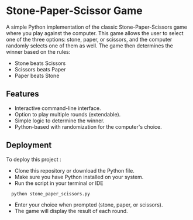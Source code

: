 
# Stone-Paper-Scissor Game

A simple Python implementation of the classic Stone-Paper-Scissors game where you play against the computer. This game allows the user to select one of the three options: stone, paper, or scissors, and the computer randomly selects one of them as well. The game then determines the winner based on the rules:

- Stone beats Scissors
- Scissors beats Paper
- Paper beats Stone


## Features

- Interactive command-line interface.
- Option to play multiple rounds (extendable).
- Simple logic to determine the winner.
- Python-based with randomization for the computer's choice.

## Deployment

To deploy this project :

- Clone this repository or download the Python file.
- Make sure you have Python installed on your system.
- Run the script in your terminal or IDE

```bash
  python stone_paper_scissors.py
```

- Enter your choice when prompted (stone, paper, or scissors).
- The game will display the result of each round.
